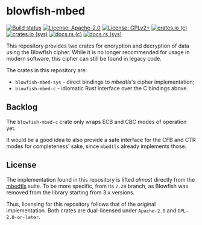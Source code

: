 [apache-badge]: https://img.shields.io/badge/license-Apache--2.0-blue
[apache-link]: LICENSE-APACHE

[gpl-badge]:https://img.shields.io/badge/license-GPLv2%2B-blue
[gpl-link]: LICENSE-GPL

[gha-badge]: https://img.shields.io/github/actions/workflow/status/alexobolev/blowfish-mbed/build.yml
[gha-link]: https://github.com/alexobolev/blowfish-mbed/actions/workflows/build.yml

[crates-c-badge]: https://img.shields.io/crates/v/blowfish-mbed-c.svg?label=crates.io-c
[crates-c-link]: https://crates.io/crates/blowfish-mbed-c

[docs-c-badge]: https://img.shields.io/docsrs/blowfish-mbed-c?label=docs.rs-c
[docs-c-link]: https://docs.rs/blowfish-mbed-c/latest/blowfish_mbed_c

[crates-sys-badge]: https://img.shields.io/crates/v/blowfish-mbed-sys.svg?label=crates.io-sys
[crates-sys-link]: https://crates.io/crates/blowfish-mbed-sys

[docs-sys-badge]: https://img.shields.io/docsrs/blowfish-mbed-sys?label=docs.rs-sys
[docs-sys-link]: https://docs.rs/blowfish-mbed-sys/latest/blowfish_mbed_sys


blowfish-mbed
=============

[![Build status][gha-badge]][gha-link]
[![License: Apache-2.0][apache-badge]][apache-link]
[![License: GPLv2+][gpl-badge]][gpl-link]
[![crates.io (c)][crates-c-badge]][crates-c-link]
[![crates.io (sys)][crates-sys-badge]][crates-sys-link]
[![docs.rs (c)][docs-c-badge]][docs-c-link]
[![docs.rs (sys)][docs-sys-badge]][docs-sys-link]

This repository provides two crates for encryption and decryption of data using
the Blowfish cipher. While it is no longer recommended for usage in modern software,
this cipher can still be found in legacy code.

The crates in this repository are:

* `blowfish-mbed-sys` - direct bindings to *mbedtls*'s cipher implementation;
* `blowfish-mbed-c` - idiomatic Rust interface over the C bindings above.

## Backlog

The `blowfish-mbed-c` crate only wraps ECB and CBC modes of operation yet.

It would be a good idea to also provide a safe interface for the CFB and CTR modes
for completeness' sake, since `mbedtls` already implements those.

## License

The implementation found in this repository is lifted *almost* directly from the
[mbedtls](https://github.com/Mbed-TLS/mbedtls) suite. To be more specific, from its
`2.28` branch, as Blowfish was removed from the library starting from 3.x versions.

Thus, licensing for this repository follows that of the original implementation.
Both crates are dual-licensed under `Apache-2.0` and `GPL-2.0-or-later`.
